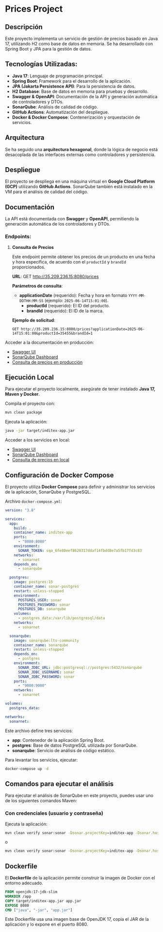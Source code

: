 # Prices Project

## Descripción
Este proyecto implementa un servicio de gestión de precios basado en Java 17, utilizando H2 como base de datos en memoria. Se ha desarrollado con Spring Boot y JPA para la gestión de datos.

## Tecnologías Utilizadas:
- **Java 17**: Lenguaje de programación principal.
- **Spring Boot**: Framework para el desarrollo de la aplicación.
- **JPA (Jakarta Persistence API)**: Para la persistencia de datos.
- **H2 Database**: Base de datos en memoria para pruebas y desarrollo.
- **Swagger & OpenAPI**: Documentación de la API y generación automática de controladores y DTOs.
- **SonarQube**: Análisis de calidad de código.
- **GitHub Actions**: Automatización del despliegue.
- **Docker & Docker Compose**: Contenerización y orquestación de servicios.

## Arquitectura
Se ha seguido una **arquitectura hexagonal**, donde la lógica de negocio está desacoplada de las interfaces externas como controladores y persistencia.

## Despliegue
El proyecto se despliega en una máquina virtual en **Google Cloud Platform (GCP)** utilizando **GitHub Actions**. SonarQube también está instalado en la VM para el análisis de calidad del código.

## Documentación
La API está documentada con **Swagger** y **OpenAPI**, permitiendo la generación automática de los controladores y DTOs.

### Endpoints:
1. **Consulta de Precios**

   Este endpoint permite obtener los precios de un producto en una fecha y hora específica, de acuerdo con el `productId` y `brandId` proporcionados.

   **URL**:
   GET http://35.209.236.15:8080/prices

   **Parámetros de consulta**:
   - **applicationDate** (requerido): Fecha y hora en formato `YYYY-MM-DDTHH:MM:SS` (ejemplo: `2025-06-14T15:01:00`).
     - **productId** (requerido): El ID del producto.
     - **brandId** (requerido): El ID de la marca.

   **Ejemplo de solicitud**:
   ```http
   GET http://35.209.236.15:8080/prices?applicationDate=2025-06-14T15:01:00&productId=35455&brandId=1
   ```

Acceder a la documentación en producción:
- [Swagger UI](http://35.209.236.15:8080/swagger-ui/index.html)
- [SonarQube Dashboard](http://35.209.236.15:9000/projects)
- [Consulta de precios en producción](http://35.209.236.15:8080/prices?applicationDate=2025-06-14T15:01:00&productId=35455&brandId=1)

## Ejecución Local
Para ejecutar el proyecto localmente, asegúrate de tener instalado **Java 17, Maven y Docker**.

Compila el proyecto con:
```sh
mvn clean package
```

Ejecuta la aplicación:
```sh
java -jar target/inditex-app.jar
```


Acceder a los servicios en local:
- [Swagger UI](http://localhost:8080/swagger-ui/index.html)
- [SonarQube Dashboard](http://localhost:9000/dashboard?id=inditex-app)
- [Consulta de precios en local](http://localhost:8080/prices?applicationDate=2025-06-14T15:01:00&productId=35455&brandId=1)

## Configuración de Docker Compose
El proyecto utiliza **Docker Compose** para definir y administrar los servicios de la aplicación, SonarQube y PostgreSQL.

Archivo `docker-compose.yml`:
```yaml
version: "3.8"

services:
  app:
    build: .
    container_name: inditex-app
    ports:
      - "8080:8080"
    environment:
      SONAR_TOKEN: sqa_6fe80eef8620317ddaf14fbdd8e7a5fb17fd3c83
    networks:
      - sonarnet
    depends_on:
      - sonarqube

  postgres:
    image: postgres:15
    container_name: sonar-postgres
    restart: unless-stopped
    environment:
      POSTGRES_USER: sonar
      POSTGRES_PASSWORD: sonar
      POSTGRES_DB: sonarqube
    volumes:
      - postgres_data:/var/lib/postgresql/data
    networks:
      - sonarnet

  sonarqube:
    image: sonarqube:lts-community
    container_name: sonarqube
    restart: unless-stopped
    depends_on:
      - postgres
    environment:
      SONAR_JDBC_URL: jdbc:postgresql://postgres:5432/sonarqube
      SONAR_JDBC_USERNAME: sonar
      SONAR_JDBC_PASSWORD: sonar
    ports:
      - "9000:9000"
    networks:
      - sonarnet

volumes:
  postgres_data:

networks:
  sonarnet:
```

Este archivo define tres servicios:
- **app**: Contenedor de la aplicación Spring Boot.
- **postgres**: Base de datos PostgreSQL utilizada por SonarQube.
- **sonarqube**: Servicio de análisis de código estático.

Para levantar los servicios, ejecutar:
```sh
docker-compose up -d
```

## Comandos para ejecutar el análisis

Para ejecutar el análisis de SonarQube en este proyecto, puedes usar uno de los siguientes comandos Maven:

### Con credenciales (usuario y contraseña)
Ejecuta la aplicación:
```bash
mvn clean verify sonar:sonar -Dsonar.projectKey=inditex-app -Dsonar.host.url=http://localhost:9000 -Dsonar.login=admin -Dsonar.password=admin1234
```

o

```bash
mvn clean verify sonar:sonar -Dsonar.projectKey=inditex-app -Dsonar.host.url=http://localhost:9000 -Dsonar.login=admin -Dsonar.password=admin
```

## Dockerfile
El **Dockerfile** de la aplicación permite construir la imagen de Docker con el entorno adecuado.

```dockerfile
FROM openjdk:17-jdk-slim
WORKDIR /app
COPY target/inditex-app.jar app.jar
EXPOSE 8080
CMD ["java", "-jar", "app.jar"]
```




Este Dockerfile usa una imagen base de OpenJDK 17, copia el JAR de la aplicación y lo expone en el puerto 8080.
